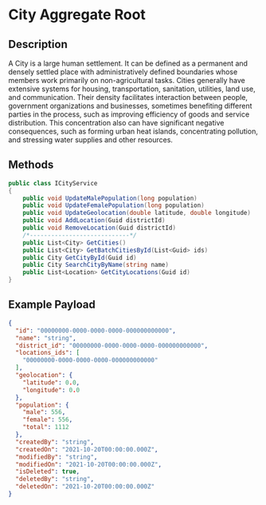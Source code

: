 # City Aggregate Root

## Description
A City is a large human settlement. It can be defined as a permanent and densely settled place with administratively defined boundaries whose members work primarily on non-agricultural tasks. Cities generally have extensive systems for housing, transportation, sanitation, utilities, land use, and communication. Their density facilitates interaction between people, government organizations and businesses, sometimes benefiting different parties in the process, such as improving efficiency of goods and service distribution. This concentration also can have significant negative consequences, such as forming urban heat islands, concentrating pollution, and stressing water supplies and other resources.

## Methods
```csharp
public class ICityService
{
    public void UpdateMalePopulation(long population)
    public void UpdateFemalePopulation(long population)
    public void UpdateGeolocation(double latitude, double longitude)
    public void AddLocation(Guid districtId)
    public void RemoveLocation(Guid districtId)
    /*----------------------------*/
    public List<City> GetCities()
    public List<City> GetBatchCitiesById(List<Guid> ids)
    public City GetCityById(Guid id)
    public City SearchCityByName(string name)
    public List<Location> GetCityLocations(Guid id)
}
```

## Example Payload

```json
{
  "id": "00000000-0000-0000-0000-000000000000",
  "name": "string",
  "district_id": "00000000-0000-0000-0000-000000000000",
  "locations_ids": [
    "00000000-0000-0000-0000-000000000000"
  ],
  "geolocation": {
    "latitude": 0.0,
    "longitude": 0.0
  },
  "population": {
    "male": 556,
    "female": 556,
    "total": 1112
  },
  "createdBy": "string",
  "createdOn": "2021-10-20T00:00:00.000Z",
  "modifiedBy": "string",
  "modifiedOn": "2021-10-20T00:00:00.000Z",
  "isDeleted": true,
  "deletedBy": "string",
  "deletedOn": "2021-10-20T00:00:00.000Z"
}
```